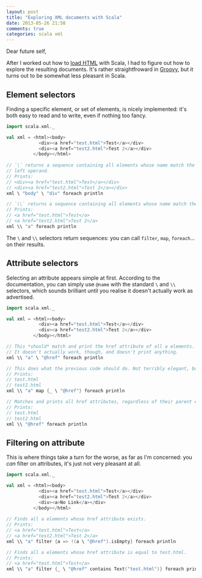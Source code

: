 ```yaml
---
layout: post
title: "Exploring XML documents with Scala"
date: 2013-05-26 21:58
comments: true
categories: scala xml
---
```

Dear future self,

After I worked out how to [load HTML](/blog/2013/05/24/bridging-cyberneko-and-scala/) with Scala, I had to figure out
how to explore the resulting documents. It's rather straightfroward in
[Groovy](2013/04/09/using-gpath-with-xmlslurper/), but it turns out to be somewhat less pleasant in Scala.

<!-- more -->



## Element selectors
Finding a specific element, or set of elements, is nicely implemented: it's both easy to read and to write, even if
nothing too fancy.

```scala
import scala.xml._

val xml = <html><body>
            <div><a href="test.html">Test</a></div>
            <div><a href="test2.html">Test 2</a></div>
          </body></html>
 
// `\` returns a sequence containing all elements whose name match the right operand and are direct descendants of the
// left operand.
// Prints:
// <div><a href="test.html">Test</a></div>
// <div><a href="test2.html">Test 2</a></div>
xml \ "body" \ "div" foreach println

// `\\` returns a sequence containing all elements whose name match the right operand, regardless of their depth.
// Prints:
// <a href="test.html">Test</a>
// <a href="test2.html">Test 2</a>
xml \\ "a" foreach println
```

The `\` and `\\` selectors return sequences: you can call `filter`, `map`, `foreach`... on their results.



## Attribute selectors
Selecting an attribute appears simple at first. According to the documentation, you can simply use `@name` with the
standard `\` and `\\` selectors, which sounds brilliant until you realise it doesn't actually work as advertised.

```scala
import scala.xml._

val xml = <html><body>
            <div><a href="test.html">Test</a></div>
            <div><a href="test2.html">Test 2</a></div>
          </body></html>

// This *should* match and print the href attribute of all a elements.
// It doesn't actually work, though, and doesn't print anything.
xml \\ "a" \ "@href" foreach println

// This does what the previous code should do. Not terribly elegant, but gets the job done.
// Prints:
// test.html
// test2.html
xml \\ "a" map {_ \ "@href"} foreach println

// Matches and prints all href attributes, regardless of their parent element.
// Prints:
// test.html
// test2.html
xml \\ "@href" foreach println

```


## Filtering on attribute
This is where things take a turn for the worse, as far as I'm concerned: you *can* filter on attributes, it's just not
very pleasant at all.

```scala
import scala.xml._

val xml = <html><body>
            <div><a href="test.html">Test</a></div>
            <div><a href="test2.html">Test 2</a></div>
            <div><a>No Link</a></div>
          </body></html>
 
// Finds all a elements whose href attribute exists.
// Prints:
// <a href="test.html">Test</a>
// <a href="test2.html">Test 2</a>
xml \\ "a" filter {a => !(a \ "@href").isEmpty} foreach println

// Finds all a elements whose href attribute is equal to test.html.
// Prints:
// <a href="test.html">Test</a>
xml \\ "a" filter {_ \ "@href" contains Text("test.html")} foreach println
```
